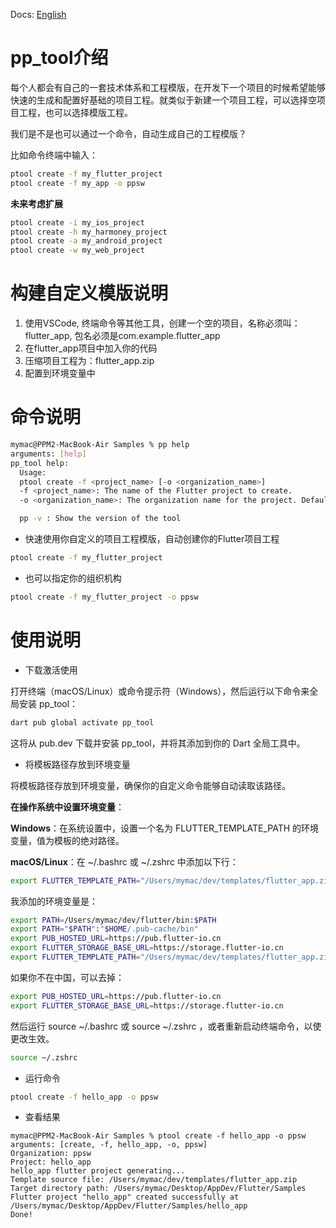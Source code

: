 Docs: [English](README.en.md)

# pp_tool介绍

每个人都会有自己的一套技术体系和工程模版，在开发下一个项目的时候希望能够快速的生成和配置好基础的项目工程。就类似于新建一个项目工程，可以选择空项目工程，也可以选择模版工程。

我们是不是也可以通过一个命令，自动生成自己的工程模版？

比如命令终端中输入：

``` bash
ptool create -f my_flutter_project
ptool create -f my_app -o ppsw
```

**未来考虑扩展**

``` bash
ptool create -i my_ios_project
ptool create -h my_harmoney_project
ptool create -a my_android_project
ptool create -w my_web_project
```

# 构建自定义模版说明

1. 使用VSCode, 终端命令等其他工具，创建一个空的项目，名称必须叫：flutter_app,  包名必须是com.example.flutter_app
2. 在flutter_app项目中加入你的代码
3. 压缩项目工程为：flutter_app.zip
4. 配置到环境变量中

# 命令说明

``` bash
mymac@PPM2-MacBook-Air Samples % pp help
arguments: [help]
pp_tool help:
  Usage:
  ptool create -f <project_name> [-o <organization_name>]
  -f <project_name>: The name of the Flutter project to create.
  -o <organization_name>: The organization name for the project. Defaults to 'example'.

  pp -v : Show the version of the tool
```

- 快速使用你自定义的项目工程模版，自动创建你的Flutter项目工程

``` bash
ptool create -f my_flutter_project
```

- 也可以指定你的组织机构

``` bash
ptool create -f my_flutter_project -o ppsw
```

# 使用说明

- 下载激活使用

打开终端（macOS/Linux）或命令提示符（Windows），然后运行以下命令来全局安装 pp_tool：

``` bash
dart pub global activate pp_tool
```

这将从 pub.dev 下载并安装 pp_tool，并将其添加到你的 Dart 全局工具中。

- 将模板路径存放到环境变量

将模板路径存放到环境变量，确保你的自定义命令能够自动读取该路径。

**在操作系统中设置环境变量**：

**Windows**：在系统设置中，设置一个名为 FLUTTER_TEMPLATE_PATH 的环境变量，值为模板的绝对路径。

**macOS/Linux**：在 ~/.bashrc 或 ~/.zshrc 中添加以下行：

``` bash
export FLUTTER_TEMPLATE_PATH="/Users/mymac/dev/templates/flutter_app.zip"
```

我添加的环境变量是：

``` bash
export PATH=/Users/mymac/dev/flutter/bin:$PATH
export PATH="$PATH":"$HOME/.pub-cache/bin"
export PUB_HOSTED_URL=https://pub.flutter-io.cn
export FLUTTER_STORAGE_BASE_URL=https://storage.flutter-io.cn
export FLUTTER_TEMPLATE_PATH="/Users/mymac/dev/templates/flutter_app.zip"
```

如果你不在中国，可以去掉：

``` bash
export PUB_HOSTED_URL=https://pub.flutter-io.cn
export FLUTTER_STORAGE_BASE_URL=https://storage.flutter-io.cn
```

然后运行 source ~/.bashrc 或 source ~/.zshrc ，或者重新启动终端命令，以使更改生效。

``` bash
source ~/.zshrc
```

- 运行命令

```bash
ptool create -f hello_app -o ppsw
```

- 查看结果

```
mymac@PPM2-MacBook-Air Samples % ptool create -f hello_app -o ppsw
arguments: [create, -f, hello_app, -o, ppsw]
Organization: ppsw
Project: hello_app
hello_app flutter project generating...
Template source file: /Users/mymac/dev/templates/flutter_app.zip
Target directory path: /Users/mymac/Desktop/AppDev/Flutter/Samples
Flutter project "hello_app" created successfully at /Users/mymac/Desktop/AppDev/Flutter/Samples/hello_app
Done!
```
